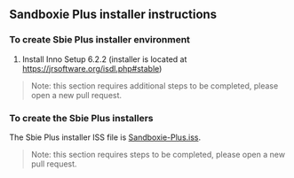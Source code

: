 ## Sandboxie Plus installer instructions

### To create Sbie Plus installer environment

1) Install Inno Setup 6.2.2 (installer is located at https://jrsoftware.org/isdl.php#stable)

> Note: this section requires additional steps to be completed, please open a new pull request.

### To create the Sbie Plus installers

The Sbie Plus installer ISS file is [Sandboxie-Plus.iss](Sandboxie-Plus.iss).

> Note: this section requires steps to be completed, please open a new pull request.
